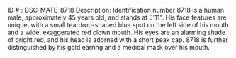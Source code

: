 ID # : DSC-MATE-8718
Description: Identification number 8718 is a human male, approximately 45 years old, and stands at 5'11". His face features are unique, with a small teardrop-shaped blue spot on the left side of his mouth and a wide, exaggerated red clown mouth. His eyes are an alarming shade of bright red, and his head is adorned with a short peak cap. 8718 is further distinguished by his gold earring and a medical mask over his mouth. 